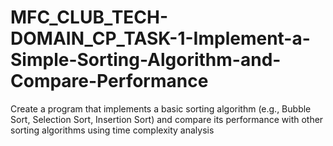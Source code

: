 # MFC_CLUB_TECH-DOMAIN_CP_TASK-1-Implement-a-Simple-Sorting-Algorithm-and-Compare-Performance
Create a program that implements a basic sorting algorithm (e.g., Bubble Sort, Selection Sort, Insertion Sort) and compare its performance with other sorting algorithms using time complexity analysis
